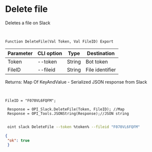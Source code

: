 ﻿---
sidebar_position: 4
---

# Delete file
 Deletes a file on Slack


<br/>


`Function DeleteFile(Val Token, Val FileID) Export`

 | Parameter | CLI option | Type | Destination |
 |-|-|-|-|
 | Token | --token | String | Bot token |
 | FileID | --fileid | String | File identifier |

 
 Returns: Map Of KeyAndValue - Serialized JSON response from Slack

<br/>




```bsl title="Code example"
FileID = "F070VL6FQFM";
 
 Response = OPI_Slack.DeleteFile(Token, FileID); //Map
 Response = OPI_Tools.JSONString(Response);//JSON string
```
	


```sh title="CLI command example"
 
 oint slack DeleteFile --token %token% --fileid "F070VL6FQFM"

```

```json title="Result"
{
 "ok": true
 }
```
